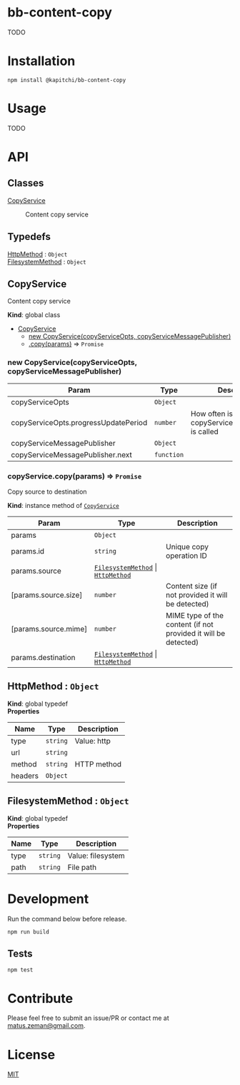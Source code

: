 # bb-content-copy

TODO

# Installation

```
npm install @kapitchi/bb-content-copy
```

# Usage

TODO

# API

## Classes

<dl>
<dt><a href="#CopyService">CopyService</a></dt>
<dd><p>Content copy service</p>
</dd>
</dl>

## Typedefs

<dl>
<dt><a href="#HttpMethod">HttpMethod</a> : <code>Object</code></dt>
<dd></dd>
<dt><a href="#FilesystemMethod">FilesystemMethod</a> : <code>Object</code></dt>
<dd></dd>
</dl>

<a name="CopyService"></a>

## CopyService
Content copy service

**Kind**: global class  

* [CopyService](#CopyService)
    * [new CopyService(copyServiceOpts, copyServiceMessagePublisher)](#new_CopyService_new)
    * [.copy(params)](#CopyService+copy) ⇒ <code>Promise</code>

<a name="new_CopyService_new"></a>

### new CopyService(copyServiceOpts, copyServiceMessagePublisher)

| Param | Type | Description |
| --- | --- | --- |
| copyServiceOpts | <code>Object</code> |  |
| copyServiceOpts.progressUpdatePeriod | <code>number</code> | How often is copyServiceProgress.next() is called |
| copyServiceMessagePublisher | <code>Object</code> |  |
| copyServiceMessagePublisher.next | <code>function</code> |  |

<a name="CopyService+copy"></a>

### copyService.copy(params) ⇒ <code>Promise</code>
Copy source to destination

**Kind**: instance method of [<code>CopyService</code>](#CopyService)  

| Param | Type | Description |
| --- | --- | --- |
| params | <code>Object</code> |  |
| params.id | <code>string</code> | Unique copy operation ID |
| params.source | [<code>FilesystemMethod</code>](#FilesystemMethod) \| [<code>HttpMethod</code>](#HttpMethod) |  |
| [params.source.size] | <code>number</code> | Content size (if not provided it will be detected) |
| [params.source.mime] | <code>number</code> | MIME type of the content (if not provided it will be detected) |
| params.destination | [<code>FilesystemMethod</code>](#FilesystemMethod) \| [<code>HttpMethod</code>](#HttpMethod) |  |

<a name="HttpMethod"></a>

## HttpMethod : <code>Object</code>
**Kind**: global typedef  
**Properties**

| Name | Type | Description |
| --- | --- | --- |
| type | <code>string</code> | Value: http |
| url | <code>string</code> |  |
| method | <code>string</code> | HTTP method |
| headers | <code>Object</code> |  |

<a name="FilesystemMethod"></a>

## FilesystemMethod : <code>Object</code>
**Kind**: global typedef  
**Properties**

| Name | Type | Description |
| --- | --- | --- |
| type | <code>string</code> | Value: filesystem |
| path | <code>string</code> | File path |


# Development

Run the command below before release.

```
npm run build
```

## Tests

```
npm test
```

# Contribute

Please feel free to submit an issue/PR or contact me at matus.zeman@gmail.com.

# License

[MIT](LICENSE)
